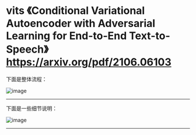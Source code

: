 # vits 《Conditional Variational Autoencoder with Adversarial Learning for End-to-End Text-to-Speech》 https://arxiv.org/pdf/2106.06103

下面是整体流程：

![image](https://github.com/user-attachments/assets/33c57b25-6448-4f9e-b9b6-a714f950eb51)

----

下面是一些细节说明：

![image](https://github.com/user-attachments/assets/66f5cef3-2806-4c4b-a1d6-86af68b0fe0d)

----

